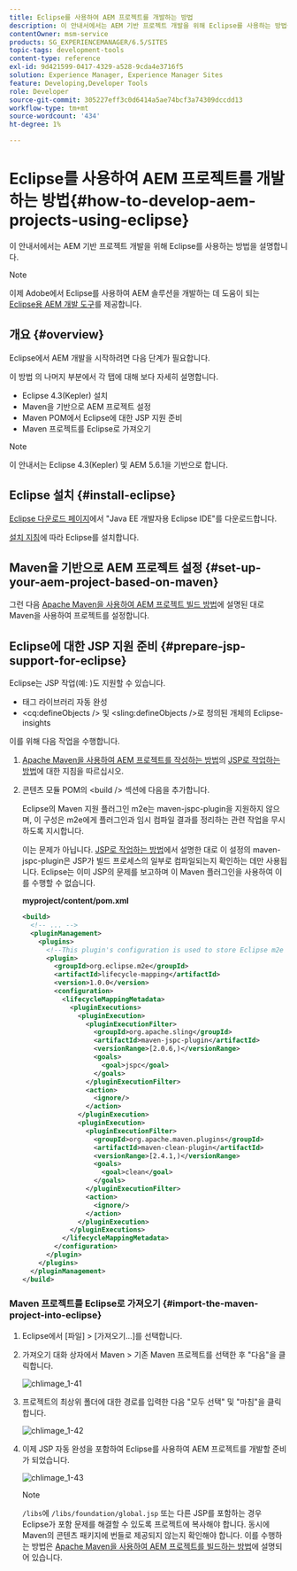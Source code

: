 ```yaml
---
title: Eclipse를 사용하여 AEM 프로젝트를 개발하는 방법
description: 이 안내서에서는 AEM 기반 프로젝트 개발을 위해 Eclipse를 사용하는 방법을 설명합니다
contentOwner: msm-service
products: SG_EXPERIENCEMANAGER/6.5/SITES
topic-tags: development-tools
content-type: reference
exl-id: 9d421599-0417-4329-a528-9cda4e3716f5
solution: Experience Manager, Experience Manager Sites
feature: Developing,Developer Tools
role: Developer
source-git-commit: 305227eff3c0d6414a5ae74bcf3a74309dccdd13
workflow-type: tm+mt
source-wordcount: '434'
ht-degree: 1%

---
```


# Eclipse를 사용하여 AEM 프로젝트를 개발하는 방법{#how-to-develop-aem-projects-using-eclipse}

이 안내서에서는 AEM 기반 프로젝트 개발을 위해 Eclipse를 사용하는 방법을 설명합니다.

>[!NOTE]
>
>이제 Adobe에서 Eclipse를 사용하여 AEM 솔루션을 개발하는 데 도움이 되는 [Eclipse용 AEM 개발 도구](/help/sites-developing/aem-eclipse.md)를 제공합니다.

## 개요 {#overview}

Eclipse에서 AEM 개발을 시작하려면 다음 단계가 필요합니다.

이 방법 의 나머지 부분에서 각 탭에 대해 보다 자세히 설명합니다.

* Eclipse 4.3(Kepler) 설치
* Maven을 기반으로 AEM 프로젝트 설정
* Maven POM에서 Eclipse에 대한 JSP 지원 준비
* Maven 프로젝트를 Eclipse로 가져오기

>[!NOTE]
>
>이 안내서는 Eclipse 4.3(Kepler) 및 AEM 5.6.1을 기반으로 합니다.

## Eclipse 설치 {#install-eclipse}

[Eclipse 다운로드 페이지](https://www.eclipse.org/downloads/)에서 &quot;Java EE 개발자용 Eclipse IDE&quot;를 다운로드합니다.

[설치 지침](https://wiki.eclipse.org/Eclipse/Installation)에 따라 Eclipse를 설치합니다.

## Maven을 기반으로 AEM 프로젝트 설정 {#set-up-your-aem-project-based-on-maven}

그런 다음 [Apache Maven을 사용하여 AEM 프로젝트 빌드 방법](/help/sites-developing/ht-projects-maven.md)에 설명된 대로 Maven을 사용하여 프로젝트를 설정합니다.

## Eclipse에 대한 JSP 지원 준비 {#prepare-jsp-support-for-eclipse}

Eclipse는 JSP 작업(예: )도 지원할 수 있습니다.

* 태그 라이브러리 자동 완성
* &lt;cq:defineObjects /> 및 &lt;sling:defineObjects />로 정의된 개체의 Eclipse-insights

이를 위해 다음 작업을 수행합니다.

1. [Apache Maven을 사용하여 AEM 프로젝트를 작성하는 방법](/help/sites-developing/ht-projects-maven.md)의 [JSP로 작업하는 방법](/help/sites-developing/ht-projects-maven.md#how-to-work-with-jsps)에 대한 지침을 따르십시오.
1. 콘텐츠 모듈 POM의 &lt;build /> 섹션에 다음을 추가합니다.

   Eclipse의 Maven 지원 플러그인 m2e는 maven-jspc-plugin을 지원하지 않으며, 이 구성은 m2e에게 플러그인과 임시 컴파일 결과를 정리하는 관련 작업을 무시하도록 지시합니다.

   이는 문제가 아닙니다. [JSP로 작업하는 방법](/help/sites-developing/ht-projects-maven.md#how-to-work-with-jsps)에서 설명한 대로 이 설정의 maven-jspc-plugin은 JSP가 빌드 프로세스의 일부로 컴파일되는지 확인하는 데만 사용됩니다. Eclipse는 이미 JSP의 문제를 보고하며 이 Maven 플러그인을 사용하여 이를 수행할 수 없습니다.

   **myproject/content/pom.xml**

   ```xml
   <build>
     <!-- ... -->
     <pluginManagement>
       <plugins>
         <!--This plugin's configuration is used to store Eclipse m2e settings only. It has no influence on the Maven build itself.-->
         <plugin>
           <groupId>org.eclipse.m2e</groupId>
           <artifactId>lifecycle-mapping</artifactId>
           <version>1.0.0</version>
           <configuration>
             <lifecycleMappingMetadata>
               <pluginExecutions>
                 <pluginExecution>
                   <pluginExecutionFilter>
                     <groupId>org.apache.sling</groupId>
                     <artifactId>maven-jspc-plugin</artifactId>
                     <versionRange>[2.0.6,)</versionRange>
                     <goals>
                       <goal>jspc</goal>
                     </goals>
                   </pluginExecutionFilter>
                   <action>
                     <ignore/>
                   </action>
                 </pluginExecution>
                 <pluginExecution>
                   <pluginExecutionFilter>
                     <groupId>org.apache.maven.plugins</groupId>
                     <artifactId>maven-clean-plugin</artifactId>
                     <versionRange>[2.4.1,)</versionRange>
                     <goals>
                       <goal>clean</goal>
                     </goals>
                   </pluginExecutionFilter>
                   <action>
                     <ignore/>
                   </action>
                 </pluginExecution>
               </pluginExecutions>
             </lifecycleMappingMetadata>
           </configuration>
         </plugin>
       </plugins>
     </pluginManagement>
   </build>
   ```

### Maven 프로젝트를 Eclipse로 가져오기 {#import-the-maven-project-into-eclipse}

1. Eclipse에서 [파일] > [가져오기...]를 선택합니다.
1. 가져오기 대화 상자에서 Maven > 기존 Maven 프로젝트를 선택한 후 &quot;다음&quot;을 클릭합니다.

   ![chlimage_1-41](assets/chlimage_1-41a.png)

1. 프로젝트의 최상위 폴더에 대한 경로를 입력한 다음 &quot;모두 선택&quot; 및 &quot;마침&quot;을 클릭합니다.

   ![chlimage_1-42](assets/chlimage_1-42a.png)

1. 이제 JSP 자동 완성을 포함하여 Eclipse를 사용하여 AEM 프로젝트를 개발할 준비가 되었습니다.

   ![chlimage_1-43](assets/chlimage_1-43a.png)

   >[!NOTE]
   >
   >`/libs`에 `/libs/foundation/global.jsp` 또는 다른 JSP를 포함하는 경우 Eclipse가 포함 문제를 해결할 수 있도록 프로젝트에 복사해야 합니다. 동시에 Maven의 콘텐츠 패키지에 번들로 제공되지 않는지 확인해야 합니다. 이를 수행하는 방법은 [Apache Maven을 사용하여 AEM 프로젝트를 빌드하는 방법](/help/sites-developing/ht-projects-maven.md)에 설명되어 있습니다.
